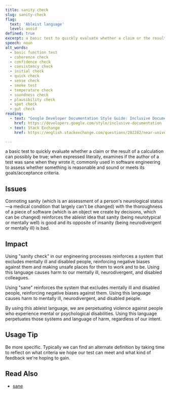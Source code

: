 ```yaml
---
title: sanity check
slug: sanity-check
flag:
  text: 'Ableist language'
  level: avoid
defined: true
excerpt: a basic test to quickly evaluate whether a claim or the result of a calculation can possibly be true; when expressed literally, examines if the author of a test was sane when they wrote it; commonly used in software engineering to assess whether something is reasonable and sound or meets its goals/acceptance criteria.
speech: noun
alt_words:
  - basic function test
  - coherence check
  - confidence check
  - consistency check
  - initial check
  - quick check
  - sense check
  - smoke test
  - temperature check
  - soundness check
  - plausibility check
  - spot check
  - gut check
reading:
  - text: "Google Developer Documentation Style Guide: Inclusive Documentation"
    href: https://developers.google.com/style/inclusive-documentation
  - text: Stack Exchange
    href: https://english.stackexchange.com/questions/282282/near-universally-applicable-alternative-to-sanity-check

---
```


 a basic test to quickly evaluate whether a claim or the result of a calculation can possibly be true; when expressed literally, examines if the author of a test was sane when they wrote it; commonly used in software engineering to assess whether something is reasonable and sound or meets its goals/acceptance criteria.

## Issues

Connoting sanity (which is an assessment of a person's neurological status—a medical condition that largely can't be changed) with the thoroughness of a piece of software (which is an object we create by decisions, which can be changed) reinforces the ableist idea that sanity (being neurotypical or mentally well) is good and its opposite of insanity (being neurodivergent or mentally ill) is bad.

## Impact

Using "sanity check" in our engineering processes reinforces a system that excludes mentally ill and disabled people, reinforcing negative biases against them and making unsafe places for them to work and to be. Using this language causes harm to our mentally ill, neurodivergent, and disabled colleagues.

Using "sane" reinforces the system that excludes mentally ill and disabled people, reinforcing negative biases against them. Using this language causes harm to mentally ill, neurodivergent, and disabled people.

By using this ableist language, we are perpetuating violence against people who experience mental or psychological disabilities. Using this language perpetuates those systems and language of harm, regardless of our intent.

## Usage Tip

Be more specific. Typically we can find an alternate definition by taking time to reflect on what criteria we hope our test can meet and what kind of feedback we're hoping to gain.

## Read Also

- [sane](/definitions/sane)

